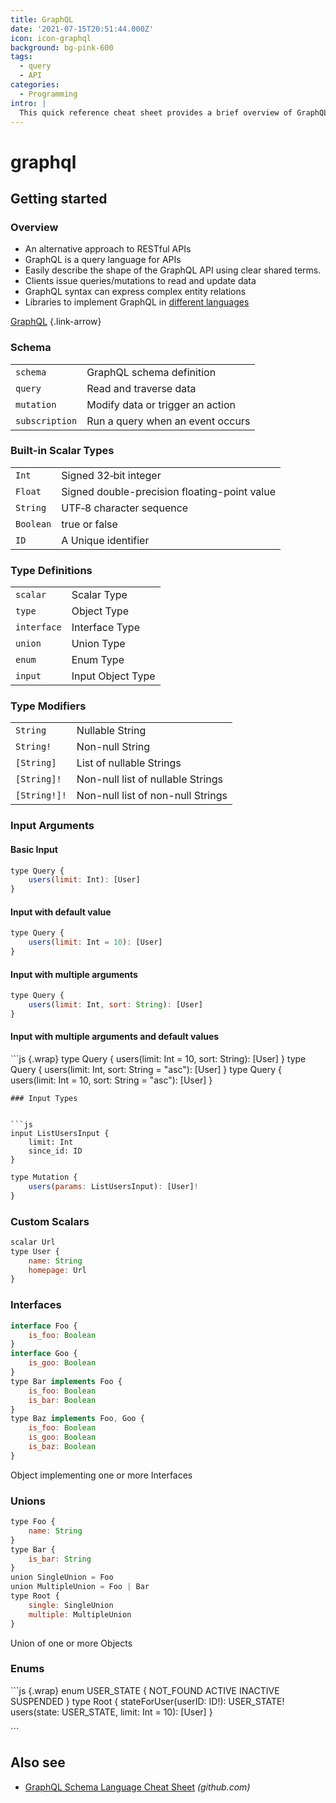 ```yaml
---
title: GraphQL
date: '2021-07-15T20:51:44.000Z'
icon: icon-graphql
background: bg-pink-600
tags:
  - query
  - API
categories:
  - Programming
intro: |
  This quick reference cheat sheet provides a brief overview of GraphQL.
---
```


# graphql

## Getting started

### Overview

* An alternative approach to RESTful APIs
* GraphQL is a query language for APIs
* Easily describe the shape of the GraphQL API using clear shared terms.
* Clients issue queries/mutations to read and update data
* GraphQL syntax can express complex entity relations
* Libraries to implement GraphQL in [different languages](https://graphql.org/code/)

[GraphQL](https://graphql.org/) {.link-arrow}

### Schema

|                |                                  |
| -------------- | -------------------------------- |
| `schema`       | GraphQL schema definition        |
| `query`        | Read and traverse data           |
| `mutation`     | Modify data or trigger an action |
| `subscription` | Run a query when an event occurs |

### Built-in Scalar Types

|           |                                              |
| --------- | -------------------------------------------- |
| `Int`     | Signed 32‐bit integer                        |
| `Float`   | Signed double-precision floating-point value |
| `String`  | UTF‐8 character sequence                     |
| `Boolean` | true or false                                |
| `ID`      | A Unique identifier                          |

### Type Definitions

|             |                   |
| ----------- | ----------------- |
| `scalar`    | Scalar Type       |
| `type`      | Object Type       |
| `interface` | Interface Type    |
| `union`     | Union Type        |
| `enum`      | Enum Type         |
| `input`     | Input Object Type |

### Type Modifiers

|              |                                   |
| ------------ | --------------------------------- |
| `String`     | Nullable String                   |
| `String!`    | Non-null String                   |
| `[String]`   | List of nullable Strings          |
| `[String]!`  | Non-null list of nullable Strings |
| `[String!]!` | Non-null list of non-null Strings |

### Input Arguments

#### Basic Input

```javascript
type Query {
    users(limit: Int): [User]
}
```

#### Input with default value

```javascript
type Query {
    users(limit: Int = 10): [User]
}
```

#### Input with multiple arguments

```javascript
type Query {
    users(limit: Int, sort: String): [User]
}
```

#### Input with multiple arguments and default values

\`\`\`js {.wrap} type Query { users(limit: Int = 10, sort: String): \[User] } type Query { users(limit: Int, sort: String = "asc"): \[User] } type Query { users(limit: Int = 10, sort: String = "asc"): \[User] }

````
### Input Types


```js
input ListUsersInput {
    limit: Int
    since_id: ID
}
````

```javascript
type Mutation {
    users(params: ListUsersInput): [User]!
}
```

### Custom Scalars

```javascript
scalar Url
type User {
    name: String
    homepage: Url
}
```

### Interfaces

```javascript
interface Foo {
    is_foo: Boolean
}
interface Goo {
    is_goo: Boolean
}
type Bar implements Foo {
    is_foo: Boolean
    is_bar: Boolean
}
type Baz implements Foo, Goo {
    is_foo: Boolean
    is_goo: Boolean
    is_baz: Boolean
}
```

Object implementing one or more Interfaces

### Unions

```javascript
type Foo {
    name: String
}
type Bar {
    is_bar: String
}
union SingleUnion = Foo
union MultipleUnion = Foo | Bar
type Root {
    single: SingleUnion
    multiple: MultipleUnion
}
```

Union of one or more Objects

### Enums

\`\`\`js {.wrap} enum USER\_STATE { NOT\_FOUND ACTIVE INACTIVE SUSPENDED } type Root { stateForUser(userID: ID!): USER\_STATE! users(state: USER\_STATE, limit: Int = 10): \[User] }

\`\`\`

## Also see

* [GraphQL Schema Language Cheat Sheet](https://github.com/sogko/graphql-schema-language-cheat-sheet) _(github.com)_
